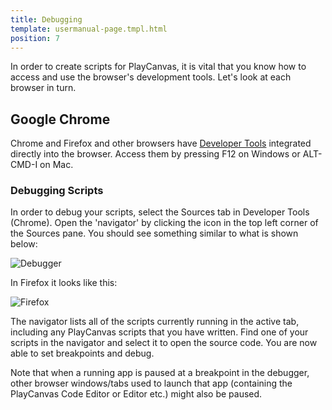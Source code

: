 ```yaml
---
title: Debugging
template: usermanual-page.tmpl.html
position: 7
---
```


In order to create scripts for PlayCanvas, it is vital that you know how to access and use the browser's development tools. Let's look at each browser in turn.

## Google Chrome

Chrome and Firefox and other browsers have [Developer Tools](https://developer.chrome.com/devtools) integrated directly into the browser. Access them by pressing F12 on Windows or ALT-CMD-I on Mac.

### Debugging Scripts

In order to debug your scripts, select the Sources tab in Developer Tools (Chrome). Open the 'navigator' by clicking the icon in the top left corner of the Sources pane. You should see something similar to what is shown below:

![Debugger][1]

In Firefox it looks like this:

![Firefox][2]

The navigator lists all of the scripts currently running in the active tab, including any PlayCanvas scripts that you have written. Find one of your scripts in the navigator and select it to open the source code. You are now able to set breakpoints and debug.

<div class="alert alert-info">
Note that when a running app is paused at a breakpoint in the debugger, other browser windows/tabs used to launch that app (containing the PlayCanvas Code Editor or Editor etc.) might also be paused.
</div>

[1]: /images/user-manual/scripting/debugger-chrome.jpg
[2]: /images/user-manual/scripting/debugger-firefox.jpg

